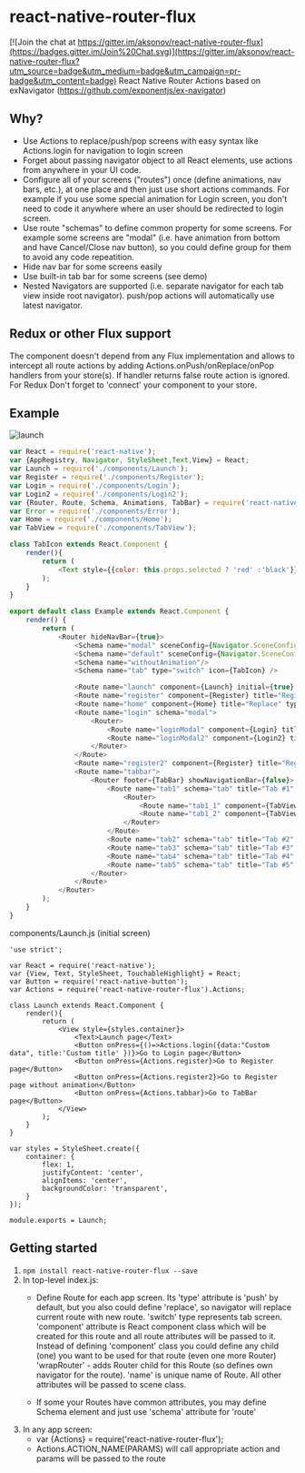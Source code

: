 # react-native-router-flux

[![Join the chat at https://gitter.im/aksonov/react-native-router-flux](https://badges.gitter.im/Join%20Chat.svg)](https://gitter.im/aksonov/react-native-router-flux?utm_source=badge&utm_medium=badge&utm_campaign=pr-badge&utm_content=badge)
React Native Router Actions based on exNavigator (https://github.com/exponentjs/ex-navigator)

## Why?
- Use Actions to replace/push/pop screens with easy syntax like Actions.login for navigation to login screen
- Forget about passing navigator object to all React elements, use actions from anywhere in your UI code.
- Configure all of your screens ("routes") once (define animations, nav bars, etc.), at one place and then just use short actions commands. For example if you use some special animation for Login screen, you don't need to code it anywhere where an user should be redirected to login screen.
- Use route "schemas" to define common property for some screens. For example some screens are "modal" (i.e. have animation from bottom and have Cancel/Close nav button), so you could define group for them to avoid any code repeatition.
- Hide nav bar for some screens easily
- Use built-in tab bar for some screens (see demo)
- Nested Navigators are supported (i.e. separate navigator for each tab view inside root navigator). push/pop actions will automatically use latest navigator.

## Redux or other Flux support
The component doesn't depend from any Flux implementation and allows to intercept all route actions by adding Actions.onPush/onReplace/onPop handlers from your store(s).
If handler returns false route action is ignored. For Redux Don't forget to 'connect' your component to your store.


## Example
![launch](https://cloud.githubusercontent.com/assets/1321329/11692367/7337cfe2-9e9f-11e5-8515-e8b7a9f230ec.gif)

```javascript
var React = require('react-native');
var {AppRegistry, Navigator, StyleSheet,Text,View} = React;
var Launch = require('./components/Launch');
var Register = require('./components/Register');
var Login = require('./components/Login');
var Login2 = require('./components/Login2');
var {Router, Route, Schema, Animations, TabBar} = require('react-native-router-flux');
var Error = require('./components/Error');
var Home = require('./components/Home');
var TabView = require('./components/TabView');

class TabIcon extends React.Component {
    render(){
        return (
            <Text style={{color: this.props.selected ? 'red' :'black'}}>{this.props.title}</Text>
        );
    }
}

export default class Example extends React.Component {
    render() {
        return (
            <Router hideNavBar={true}>
                <Schema name="modal" sceneConfig={Navigator.SceneConfigs.FloatFromBottom}/>
                <Schema name="default" sceneConfig={Navigator.SceneConfigs.FloatFromRight}/>
                <Schema name="withoutAnimation"/>
                <Schema name="tab" type="switch" icon={TabIcon} />

                <Route name="launch" component={Launch} initial={true} wrapRouter={true} title="Launch"/>
                <Route name="register" component={Register} title="Register"/>
                <Route name="home" component={Home} title="Replace" type="replace"/>
                <Route name="login" schema="modal">
                    <Router>
                        <Route name="loginModal" component={Login} title="Login" schema="modal"/>
                        <Route name="loginModal2" component={Login2} title="Login2"/>
                    </Router>
                </Route>
                <Route name="register2" component={Register} title="Register2"  schema="withoutAnimation"/>
                <Route name="tabbar">
                    <Router footer={TabBar} showNavigationBar={false}>
                        <Route name="tab1" schema="tab" title="Tab #1" >
                            <Router>
                                <Route name="tab1_1" component={TabView} title="Tab #1_1" />
                                <Route name="tab1_2" component={TabView} title="Tab #1_2" />
                            </Router>
                        </Route>
                        <Route name="tab2" schema="tab" title="Tab #2" component={TabView} />
                        <Route name="tab3" schema="tab" title="Tab #3" component={TabView} />
                        <Route name="tab4" schema="tab" title="Tab #4" component={TabView} />
                        <Route name="tab5" schema="tab" title="Tab #5" component={TabView} />
                    </Router>
                </Route>
            </Router>
        );
    }
}
```

components/Launch.js (initial screen)
```
'use strict';

var React = require('react-native');
var {View, Text, StyleSheet, TouchableHighlight} = React;
var Button = require('react-native-button');
var Actions = require('react-native-router-flux').Actions;

class Launch extends React.Component {
    render(){
        return (
            <View style={styles.container}>
                <Text>Launch page</Text>
                <Button onPress={()=>Actions.login({data:"Custom data", title:'Custom title' })}>Go to Login page</Button>
                <Button onPress={Actions.register}>Go to Register page</Button>
                <Button onPress={Actions.register2}>Go to Register page without animation</Button>
                <Button onPress={Actions.tabbar}>Go to TabBar page</Button>
            </View>
        );
    }
}

var styles = StyleSheet.create({
    container: {
        flex: 1,
        justifyContent: 'center',
        alignItems: 'center',
        backgroundColor: 'transparent',
    }
});

module.exports = Launch;
```

## Getting started
1. `npm install react-native-router-flux --save`
2. In top-level index.js:
    * Define Route for each app screen. Its 'type' attribute is 'push' by default, but you also could define 'replace', so navigator will replace current route with new route.
    'switch' type represents tab screen. 'component' attribute is React component class which will be created for this route and all route attributes will be passed to it.
Instead of defining 'component' class you could define any child (one) you want to be used for that route (even one more Router)
'wrapRouter' - adds Router child for this Route (so defines own navigator for the route). 'name' is unique name of Route.
All other attributes will be passed to scene class.

    * If some your Routes have common attributes, you may define Schema element and just use 'schema' attribute for 'route'
3. In any app screen:
    * var {Actions} = require('react-native-router-flux');
    * Actions.ACTION_NAME(PARAMS) will call appropriate action and params will be passed to the route
